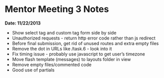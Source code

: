 Mentor Meeting 3 Notes
======================

**Date: 11/22/2013**

+ Show select tag and custom tag form side by side
+ Unauthorized requests - return http error code rather than js redirect
+ Before final submission, get rid of unused routes and extra empty files
+ Remove the dot in URLs like /task.6 - look into it
+ Fix timing issue - probably use javascript to get user’s timezone
+ Move flash template (messages) to layouts folder in view
+ Remove empty files/commented code
+ Good use of partials
